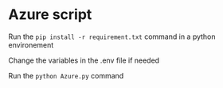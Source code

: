 # Azure script

Run the `pip install -r requirement.txt` command in a python environement

Change the variables in the .env file if needed

Run the `python Azure.py` command